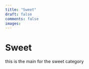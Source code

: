 ```yaml
---
title: "Sweet"
draft: false
comments: false
images:
---
```


# Sweet

this is the main for the sweet category